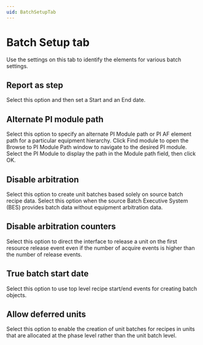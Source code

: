 ```yaml
---
uid: BatchSetupTab
---
```


# Batch Setup tab

Use the settings on this tab to identify the elements for various batch settings.

## Report as step

Select this option and then set a Start and an End date. 

## Alternate PI module path

Select this option to specify an alternate PI Module path or PI AF element path for a particular equipment hierarchy. Click Find module to open the Browse to PI Module Path window to navigate to the desired PI module. Select the PI Module to display the path in the Module path field, then click OK. 

## Disable arbitration

Select this option to create unit batches based solely on source batch recipe data. Select this option when the source Batch Executive System (BES) provides batch data without equipment arbitration data. 

## Disable arbitration counters
    
Select this option to direct the interface to release a unit on the first resource release event even if the number of acquire events is higher than the number of release events. 

## True batch start date
    
Select this option to use top level recipe start/end events for creating batch objects. 

## Allow deferred units
    
Select this option to enable the creation of unit batches for recipes in units that are allocated at the phase level rather than the unit batch level. 

